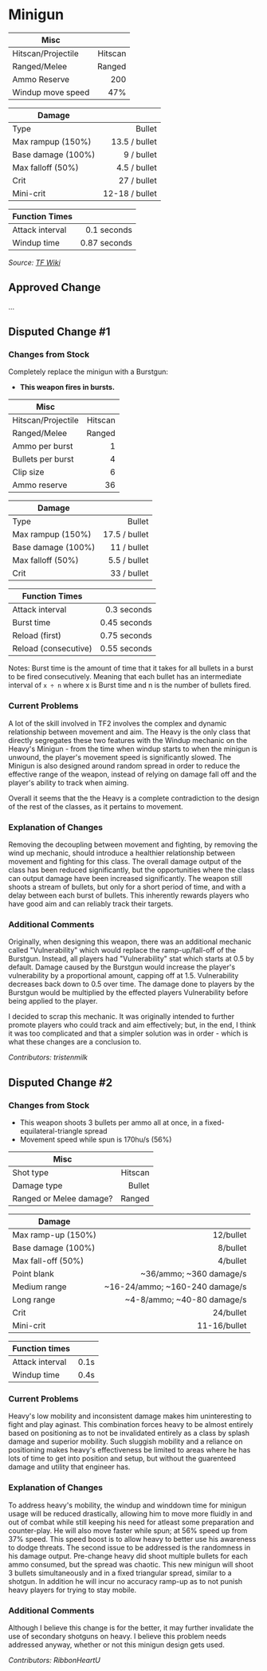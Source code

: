 # Minigun

| Misc               |         |
|--------------------|--------:|
| Hitscan/Projectile | Hitscan |
| Ranged/Melee       |  Ranged |
| Ammo Reserve       |     200 |
| Windup move speed  |     47% |

| Damage                  |                |
|-------------------------|---------------:|
| Type                    |         Bullet |
| Max rampup (150%)       |  13.5 / bullet |
| Base damage (100%)      |     9 / bullet |
| Max falloff (50%)       |   4.5 / bullet |
| Crit                    |    27 / bullet |
| Mini-crit               | 12-18 / bullet |

| Function Times          |                |
|-------------------------|---------------:|
| Attack interval         |    0.1 seconds |
| Windup time             |   0.87 seconds |

*Source: [TF Wiki](https://wiki.teamfortress.com/wiki/Minigun)*

## Approved Change
...

## Disputed Change #1

### Changes from Stock
Completely replace the minigun with a Burstgun:

* **This weapon fires in bursts.**

| Misc               |         |
|--------------------|--------:|
| Hitscan/Projectile | Hitscan |
| Ranged/Melee       |  Ranged |
| Ammo per burst     |       1 |
| Bullets per burst  |       4 |
| Clip size          |       6 |
| Ammo reserve       |      36 |

| Damage                  |                |
|-------------------------|---------------:|
| Type                    |         Bullet |
| Max rampup (150%)       |  17.5 / bullet |
| Base damage (100%)      |    11 / bullet |
| Max falloff (50%)       |   5.5 / bullet |
| Crit                    |    33 / bullet |

| Function Times          |                |
|-------------------------|---------------:|
| Attack interval         |    0.3 seconds |
| Burst time              |   0.45 seconds |
| Reload (first)          |   0.75 seconds |
| Reload (consecutive)    |   0.55 seconds |

Notes:
Burst time is the amount of time that it takes for all bullets in a burst to be fired consecutively. Meaning that each bullet has an intermediate interval of `x ÷ n` where x is Burst time and n is the number of bullets fired.

### Current Problems
A lot of the skill involved in TF2 involves the complex and dynamic relationship between movement and aim. The Heavy is the only class that directly segregates these two features with the Windup mechanic on the Heavy's Minigun - from the time when windup starts to when the minigun is unwound, the player's movement speed is significantly slowed. The Minigun is also designed around random spread in order to reduce the effective range of the weapon, instead of relying on damage fall off and the player's ability to track when aiming.

Overall it seems that the the Heavy is a complete contradiction to the design of the rest of the classes, as it pertains to movement.

### Explanation of Changes
Removing the decoupling between movement and fighting, by removing the wind up mechanic, should introduce a healthier relationship between movement and fighting for this class. The overall damage output of the class has been reduced significantly, but the opportunities where the class can output damage have been increased significantly. The weapon still shoots a stream of bullets, but only for a short period of time, and with a delay between each burst of bullets. This inherently rewards players who have good aim and can reliably track their targets.

### Additional Comments
Originally, when designing this weapon, there was an additional mechanic called "Vulnerability" which would replace the ramp-up/fall-off of the Burstgun. Instead, all players had "Vulnerability" stat which starts at 0.5 by default. Damage caused by the Burstgun would increase the player's vulnerability by a proportional amount, capping off at 1.5. Vulnerability decreases back down to 0.5 over time. The damage done to players by the Burstgun would be multiplied by the effected players Vulnerability before being applied to the player.

I decided to scrap this mechanic. It was originally intended to further promote players who could track and aim effectively; but, in the end, I think it was too complicated and that a simpler solution was in order - which is what these changes are a conclusion to.

*Contributors: tristenmilk*


## Disputed Change #2

### Changes from Stock
* This weapon shoots 3 bullets per ammo all at once, in a fixed-equilateral-triangle spread
* Movement speed while spun is 170hu/s (56%)

|           Misc           |         |
|--------------------------|--------:|
| Shot type                | Hitscan |
| Damage type              | Bullet  |
| Ranged or Melee damage?  | Ranged  |

|       Damage       |                                |
|--------------------|-------------------------------:|
| Max ramp-up (150%) | 12/bullet                      |
| Base damage (100%) | 8/bullet                       |
| Max fall-off (50%) | 4/bullet                       |
| Point blank        | ~36/ammo; ~360 damage/s        |
| Medium range       | ~16-24/ammo; ~160-240 damage/s |
| Long range         | ~4-8/ammo; ~40-80 damage/s     |
| Crit               | 24/bullet                      |
| Mini-crit          | 11-16/bullet                   |

| Function times  |      |
|-----------------|-----:|
| Attack interval | 0.1s |
| Windup time     | 0.4s |

### Current Problems
Heavy's low mobility and inconsistent damage makes him uninteresting to fight and play aginast. This combination forces heavy to be almost entirely based on positioning as to not be invalidated entirely as a class by splash damage and superior mobility. Such sluggish mobility and a reliance on positioning makes heavy's effectiveness be limited to areas where he has lots of time to get into position and setup, but without the guarenteed damage and utility that engineer has.

### Explanation of Changes
To address heavy's mobility, the windup and winddown time for minigun usage will be reduced drastically, allowing him to move more fluidly in and out of combat while still keeping his need for atleast some preparation and counter-play. He will also move faster while spun; at 56% speed up from 37% speed. This speed boost is to allow heavy to better use his awareness to dodge threats. The second issue to be addressed is the randomness in his damage output. Pre-change heavy did shoot multiple bullets for each ammo consumed, but the spread was chaotic. This new minigun will shoot 3 bullets simultaneously and in a fixed triangular spread, similar to a shotgun. In addition he will incur no accuracy ramp-up as to not punish heavy players for trying to stay mobile.

### Additional Comments
Although I believe this change is for the better, it may further invalidate the use of secondary shotguns on heavy. I believe this problem needs addressed anyway, whether or not this minigun design gets used.

*Contributors: RibbonHeartU*
